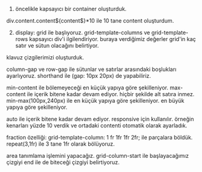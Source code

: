 1. öncelikle kapsayıcı bir container oluşturduk.

div.content.content${content$}*10 ile 10 tane content oluşturdum.

2. display: grid ile başlıyoruz. 
grid-template-columns ve grid-template-rows kapsayıcı div'i ilgilendiriyor. buraya verdiğimiz değerler grid'in kaç satır ve sütun olacağını belirtiyor.

klavuz çizgilerimizi oluşturduk.

column-gap ve row-gap ile sütunlar ve satırlar arasındaki boşlukları ayarlıyoruz. shorthand ile (gap: 10px 20px) de yapabiliriz. 

min-content ile bölemeyeceği en küçük yapıya göre şekilleniyor.
max-content ile içerik bitene kadar devam ediyor. hiçbir şekilde alt satıra inmez.
min-max(100px,240px) ile en küçük yapıya göre şekilleniyor. en büyük yapıya göre şekilleniyor.

auto ile içerik bitene kadar devam ediyor. responsive için kullanılır. örneğin kenarları yüzde 10 verdik ve ortadaki contenti otomatik olarak ayarladık.

fraction özelliği:
grid-template-column: 1 fr 1fr 1fr 2fr; ile parçalara böldük. repeat(3,1fr) ile 3 tane 1fr olarak bölüyoruz.

area tanımlama işlemini yapacağız. grid-column-start ile başlayacağımız çizgiyi end ile de biteceği çizgiyi belirtiyoruz.